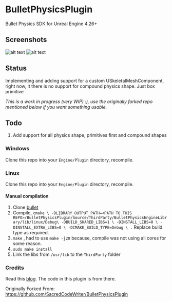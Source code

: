 # BulletPhysicsPlugin
Bullet Physics SDK for Unreal Engine 4.26+

## Screenshots
![alt text](https://github.com/Yadhu-S/BulletPhysicsPlugin/blob/dev/screenshots/UE_physics_view.png?raw=true)
![alt text](https://github.com/Yadhu-S/BulletPhysicsPlugin/blob/dev/screenshots/UE_viewport.png?raw=true)


## Status
Implementing and adding support for a custom USkeletalMeshComponent, right now, it there is no support for compound
physics shape. Just box primitive

*This is a work in progress (very WIP) :), use the originally forked repo mentioned below if you want something usable.*

## Todo
1. Add support for all physics shape, primitives first and compound shapes 



### Windows
Clone this repo into your `Engine/Plugin` directory, recompile.

### Linux
Clone this repo into your `Engine/Plugin` directory, recompile.

#### Manual compilation
1. Clone [bullet](https://github.com/bulletphysics/bullet3)
2. Compile, `cmake \
    -DLIBRARY_OUTPUT_PATH=<PATH TO THIS REPO>/BulletPhysicsPlugin/Source/ThirdParty/BulletPhysicsEngineLibrary/lib/linux/Debug\
    -DBUILD_SHARED_LIBS=1 \
    -DINSTALL_LIBS=0 \
    -DINSTALL_EXTRA_LIBS=0 \
    -DCMAKE_BUILD_TYPE=Debug \
    .`
	Replace build type as required.
3. `make` , had to use `make -j20` because, compile was not using all cores for some reason.
4. `sudo make install`
5. Link the libs from `/usr/lib` to the `ThirdParty` folder


### Credits
Read this [blog](https://www.stevestreeting.com/2020/07/26/using-bullet-for-physics-in-ue4/). The code in this plugin
is from there.

Originally Forked From: https://github.com/SacredCodeWriter/BulletPhysicsPlugin

